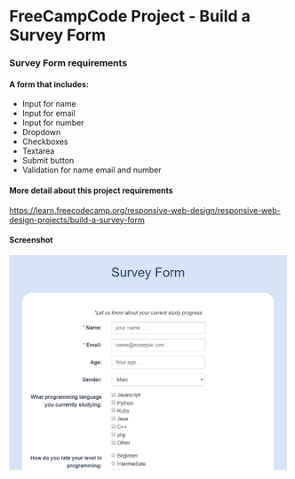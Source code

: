 # FreeCampCode Project - Build a Survey Form

### Survey Form requirements 
#### A form that includes:
- Input for name
- Input for email
- Input for number
- Dropdown
- Checkboxes
- Textarea
- Submit button
- Validation for name email and number
#### More detail about this project requirements
https://learn.freecodecamp.org/responsive-web-design/responsive-web-design-projects/build-a-survey-form
#### Screenshot
<img src="SurveyForm.jpg" width=500>
